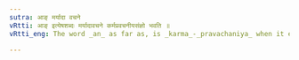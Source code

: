 ```yaml
---
sutra: आङ् मर्यादा वचने
vRtti: आङ् इत्येषशब्दः मर्यादावचने कर्मप्रवचनीयसंज्ञो भवति ॥
vRtti_eng: The word _an_ as far as, is _karma_-_pravachaniya_ when it expresses limit (e. g. when it means 'as far as inclusive of' or, 'as far as exclusive of.')

---
```

